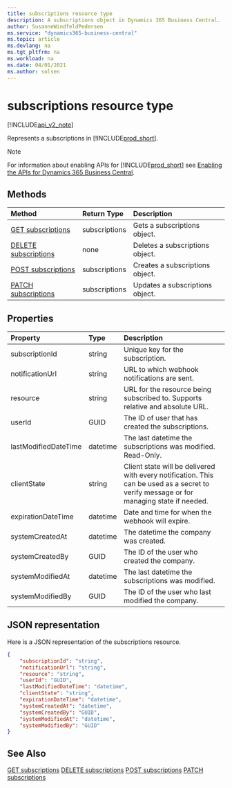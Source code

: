 ```yaml
---
title: subscriptions resource type  
description: A subscriptions object in Dynamics 365 Business Central.
author: SusanneWindfeldPedersen
ms.service: "dynamics365-business-central"
ms.topic: article
ms.devlang: na
ms.tgt_pltfrm: na
ms.workload: na
ms.date: 04/01/2021
ms.author: solsen
---
```


# subscriptions resource type

[!INCLUDE[api_v2_note](../../../includes/api_v2_note.md)]

<!-- START>DO_NOT_EDIT -->
<!-- IMPORTANT:Do not edit any of the content between here and the END>DO_NOT_EDIT. -->
Represents a subscriptions in [!INCLUDE[prod_short](../../../includes/prod_short.md)].

> [!NOTE]
> For information about enabling APIs for [!INCLUDE[prod_short](../../../includes/prod_short.md)] see [Enabling the APIs for Dynamics 365 Business Central](../enabling-apis-for-dynamics-nav.md).

## Methods

| Method | Return Type|Description |
|:--------------------|:-----------|:-------------------------|
|[GET subscriptions](../api/dynamics_subscriptions_get.md)|subscriptions|Gets a subscriptions object.|
|[DELETE subscriptions](../api/dynamics_subscriptions_delete.md)|none|Deletes a subscriptions object.|
|[POST subscriptions](../api/dynamics_subscriptions_create.md)|subscriptions|Creates a subscriptions object.|
|[PATCH subscriptions](../api/dynamics_subscriptions_update.md)|subscriptions|Updates a subscriptions object.|



## Properties

| Property           | Type   |Description     |
|:-------------------|:-------|:---------------|
|subscriptionId|string|Unique key for the subscription.|
|notificationUrl|string|URL to which webhook notifications are sent.|
|resource|string|URL for the resource being subscribed to. Supports relative and absolute URL.|
|userId|GUID|The ID of user that has created the subscriptions.|
|lastModifiedDateTime|datetime|The last datetime the subscriptions was modified. Read-Only.|
|clientState|string|Client state will be delivered with every notification. This can be used as a secret to verify message or for managing state if needed.|
|expirationDateTime|datetime|Date and time for when the webhook will expire.|
|systemCreatedAt|datetime|The datetime the company was created.|
|systemCreatedBy|GUID|The ID of the user who created the company.|
|systemModifiedAt|datetime|The last datetime the subscriptions was modified.|
|systemModifiedBy|GUID|The ID of the user who last modified the company.|

## JSON representation

Here is a JSON representation of the subscriptions resource.


```json
{
    "subscriptionId": "string",
    "notificationUrl": "string",
    "resource": "string",
    "userId": "GUID",
    "lastModifiedDateTime": "datetime",
    "clientState": "string",
    "expirationDateTime": "datetime",
    "systemCreatedAt": "datetime",
    "systemCreatedBy": "GUID",
    "systemModifiedAt": "datetime",
    "systemModifiedBy": "GUID"
}
```
<!-- IMPORTANT: END>DO_NOT_EDIT -->



## See Also
[GET subscriptions](../api/dynamics_subscriptions_Get.md)
[DELETE subscriptions](../api/dynamics_subscriptions_Delete.md)
[POST subscriptions](../api/dynamics_subscriptions_Create.md)
[PATCH subscriptions](../api/dynamics_subscriptions_Update.md)
